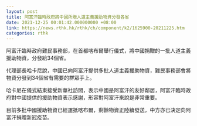 ```yaml
---
layout: post
title: 阿富汗臨時政府將中國所贈人道主義援助物資分發各省
date: 2021-12-25 00:01:42.000000000 +08:00
link: https://news.rthk.hk/rthk/ch/component/k2/1625900-20211225.htm
categories: rthk
---
```


阿富汗臨時政府難民事務部，在首都喀布爾舉行儀式，將中國捐贈的一批人道主義援助物資，分發給34個省。

代理部長哈卡尼說，中國已向阿富汗提供多批人道主義援助物資，難民事務部會將物資分發到34個省有需要的群眾手上。

哈卡尼在儀式結束接受新華社訪問，表示中國是阿富汗的友好鄰居，阿富汗臨時政府對中國提供的援助物資表示感謝，形容對阿富汗來說是非常重要。

目前多批中國援助物資已經運抵喀布爾，剩餘物資正陸續發送，中方亦已決定向阿富汗捐贈新冠疫苗。
